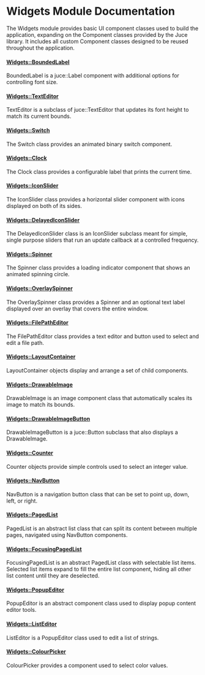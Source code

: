 # Widgets Module Documentation
The Widgets module provides basic UI component classes used to build the application, expanding on the Component classes provided by the Juce library. It includes all custom Component classes designed to be reused throughout the application.

#### [Widgets\::BoundedLabel](../../Source/Widgets/Widgets_BoundedLabel.h)
BoundedLabel is a juce\::Label component with additional options for controlling font size.

#### [Widgets\::TextEditor](../../Source/Widgets/Widgets_TextEditor.h)
TextEditor is a subclass of juce\::TextEditor that updates its font height to match its current bounds.

#### [Widgets\::Switch](../../Source/Widgets/Widgets_Switch.h)
The Switch class provides an animated binary switch component.

#### [Widgets\::Clock](../../Source/Widgets/Widgets_Clock.h)
The Clock class provides a configurable label that prints the current time.

#### [Widgets\::IconSlider](../../Source/Widgets/Widgets_IconSlider.h)
The IconSlider class provides a horizontal slider component with icons displayed on both of its sides.

#### [Widgets\::DelayedIconSlider](../../Source/Widgets/Widgets_DelayedIconSlider.h)
The DelayedIconSlider class is an IconSlider subclass meant for simple, single purpose sliders that run an update callback at a controlled frequency.

#### [Widgets\::Spinner](../../Source/Widgets/Widgets_Spinner.h)
The Spinner class provides a loading indicator component that shows an animated spinning circle.

#### [Widgets\::OverlaySpinner](../../Source/Widgets/Widgets_OverlaySpinner.h)
The OverlaySpinner class provides a Spinner and an optional text label displayed over an overlay that covers the entire window.

#### [Widgets\::FilePathEditor](../../Source/Widgets/Widgets_FilePathEditor.h)
The FilePathEditor class provides a text editor and button used to select and edit a file path.

#### [Widgets\::LayoutContainer](../../Source/Widgets/Widgets_LayoutContainer.h)
LayoutContainer objects display and arrange a set of child components.

#### [Widgets\::DrawableImage](../../Source/Widgets/Widgets_DrawableImage.h)
DrawableImage is an image component class that automatically scales its image to match its bounds.

#### [Widgets\::DrawableImageButton](../../Source/Widgets/Widgets_DrawableImageButton.h)
DrawableImageButton is a juce\::Button subclass that also displays a DrawableImage.

#### [Widgets\::Counter](../../Source/Widgets/Widgets_Counter.h)
Counter objects provide simple controls used to select an integer value.

#### [Widgets\::NavButton](../../Source/Widgets/Widgets_NavButton.h)
NavButton is a navigation button class that can be set to point up, down, left, or right.

#### [Widgets\::PagedList](../../Source/Widgets/Widgets_PagedList.h)
PagedList is an abstract list class that can split its content between multiple pages, navigated using NavButton components.

#### [Widgets\::FocusingPagedList](../../Source/Widgets/Widgets_FocusingPagedList.h)
FocusingPagedList is an abstract PagedList class with selectable list items. Selected list items expand to fill the entire list component, hiding all other list content until they are deselected.

#### [Widgets\::PopupEditor](../../Source/Widgets/Widgets_PopupEditor.h)
PopupEditor is an abstract component class used to display popup content editor tools.

#### [Widgets\::ListEditor](../../Source/Widgets/Widgets_ListEditor.h)
ListEditor is a PopupEditor class used to edit a list of strings.

#### [Widgets\::ColourPicker](../../Source/Widgets/Widgets_ColourPicker.h)
ColourPicker provides a component used to select color values.
